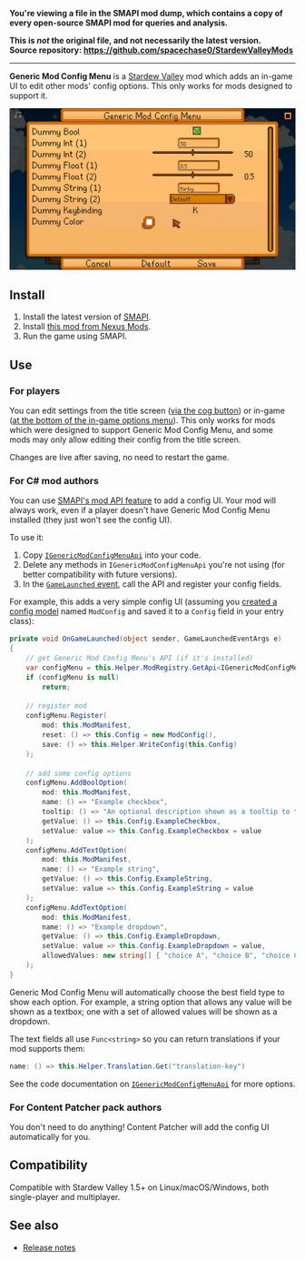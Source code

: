 **You're viewing a file in the SMAPI mod dump, which contains a copy of every open-source SMAPI mod
for queries and analysis.**

**This is _not_ the original file, and not necessarily the latest version.**  
**Source repository: https://github.com/spacechase0/StardewValleyMods**

----

**Generic Mod Config Menu** is a [Stardew Valley](http://stardewvalley.net/) mod which adds an
in-game UI to edit other mods' config options. This only works for mods designed to support it.

![](screenshot.png)

## Install
1. Install the latest version of [SMAPI](https://smapi.io).
2. Install [this mod from Nexus Mods](http://www.nexusmods.com/stardewvalley/mods/5098).
3. Run the game using SMAPI.

## Use
### For players
You can edit settings from the title screen ([via the cog button](screenshot-title.png)) or in-game
([at the bottom of the in-game options menu](screenshot-in-game-options.png)). This only works for
mods which were designed to support Generic Mod Config Menu, and some mods may only allow editing
their config from the title screen.

Changes are live after saving, no need to restart the game.

### For C# mod authors
You can use [SMAPI's mod API feature](https://stardewvalleywiki.com/Modding:Modder_Guide/APIs/Integrations#Mod-provided_APIs)
to add a config UI. Your mod will always work, even if a player doesn't have Generic Mod Config Menu
installed (they just won't see the config UI).

To use it:

1. Copy [`IGenericModConfigMenuApi`](../IGenericModConfigMenuApi.cs) into your code.
2. Delete any methods in `IGenericModConfigMenuApi` you're not using (for better compatibility with
   future versions).
3. In the [`GameLaunched` event](https://stardewvalleywiki.com/Modding:Modder_Guide/APIs/Events#Game_loop),
   call the API and register your config fields.

For example, this adds a very simple config UI (assuming you [created a config
model](https://stardewvalleywiki.com/Modding:Modder_Guide/APIs/Config) named `ModConfig` and saved
it to a `Config` field in your entry class):

```c#
private void OnGameLaunched(object sender, GameLaunchedEventArgs e)
{
    // get Generic Mod Config Menu's API (if it's installed)
    var configMenu = this.Helper.ModRegistry.GetApi<IGenericModConfigMenuApi>("spacechase0.GenericModConfigMenu");
    if (configMenu is null)
        return;

    // register mod
    configMenu.Register(
        mod: this.ModManifest,
        reset: () => this.Config = new ModConfig(),
        save: () => this.Helper.WriteConfig(this.Config)
    );

    // add some config options
    configMenu.AddBoolOption(
        mod: this.ModManifest,
        name: () => "Example checkbox",
        tooltip: () => "An optional description shown as a tooltip to the player.",
        getValue: () => this.Config.ExampleCheckbox,
        setValue: value => this.Config.ExampleCheckbox = value
    );
    configMenu.AddTextOption(
        mod: this.ModManifest,
        name: () => "Example string",
        getValue: () => this.Config.ExampleString,
        setValue: value => this.Config.ExampleString = value
    );
    configMenu.AddTextOption(
        mod: this.ModManifest,
        name: () => "Example dropdown",
        getValue: () => this.Config.ExampleDropdown,
        setValue: value => this.Config.ExampleDropdown = value,
        allowedValues: new string[] { "choice A", "choice B", "choice C" }
    );
}
```

Generic Mod Config Menu will automatically choose the best field type to show each option. For
example, a string option that allows any value will be shown as a textbox; one with a set of
allowed values will be shown as a dropdown.

The text fields all use `Func<string>` so you can return translations if your mod supports them:

```c#
name: () => this.Helper.Translation.Get("translation-key")
```

See the code documentation on [`IGenericModConfigMenuApi`](../IGenericModConfigMenuApi.cs) for more
options.

### For Content Patcher pack authors
You don't need to do anything! Content Patcher will add the config UI automatically for you.

## Compatibility
Compatible with Stardew Valley 1.5+ on Linux/macOS/Windows, both single-player and multiplayer.

## See also
* [Release notes](release-notes.md)
